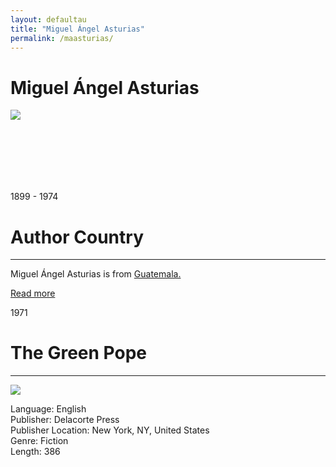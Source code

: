 ```yaml
---
layout: defaultau
title: "Miguel Ángel Asturias"
permalink: /maasturias/
---
```

<!-- partial:index.partial.html -->
<div class="content">
    <h1>Miguel Ángel Asturias</h1>
    <div class="quote">
        <div><img src="https://cdn.elperiodico.com.gt/wp-content/uploads/2020/02/15192233/miguel_angel_asturias-775x1024.jpg" class="logo"></div>
    </div>
    <div class="timeline">
        <div style="padding-bottom:100px;"></div>
        <div class="block">
            <div class="date right"><p class="right">1899 - 1974</p></div>
            <div class="dot"></div>
            <div class="left first">
            <div class="author_country">
                <h1>Author Country</h1><hr>
            <div class="aclocation"><p>Miguel Ángel Asturias is from <a href="{{ site.baseurl }}/15">Guatemala.</a></p></div>
              <div class="acreadmore">   <a href="https://en.wikipedia.org/wiki/Miguel_%C3%81ngel_Asturias" target="_blank">Read more</a></div>
            </div>
            </div>
        </div>
        <div class="block">
            <div class="date left"><p class="left">1971</p></div>
            <div class="dot"></div>
            <div class="right">
                <h1>The Green Pope</h1><hr>
                <p><img src="https://i.gr-assets.com/images/S/compressed.photo.goodreads.com/books/1354874414l/145717.jpg"></p>
                <p>
                Language: English<br>
                Publisher: Delacorte Press<br>
                Publisher Location: New York, NY, United States<br>
                Genre: Fiction<br>
                Length: 386<br>
                </p>
            </div>
        </div>
  <!-- partial -->
<script src='https://cdnjs.cloudflare.com/ajax/libs/jquery/3.1.1/jquery.min.js'></script><script  src="{{ site.baseurl }}/assets/js/authorscript.js"></script>